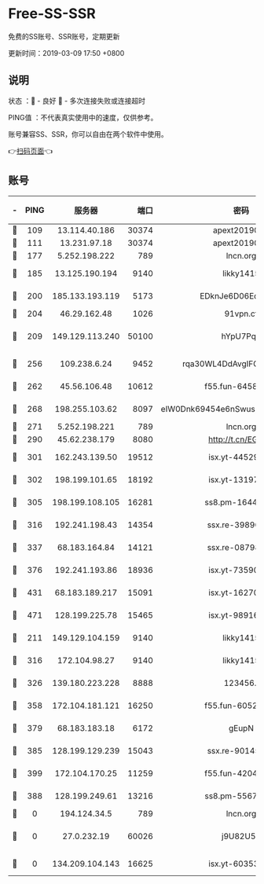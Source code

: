 # Free-SS-SSR

免费的SS账号、SSR账号，定期更新

更新时间：2019-03-09 17:50 +0800

## 说明

状态     ：🙂 - 良好 🙁 - 多次连接失败或连接超时

PING值   ：不代表真实使用中的速度，仅供参考。

账号兼容SS、SSR，你可以自由在两个软件中使用。

👉[扫码页面](https://liesauer.github.io/Free-SS-SSR/)👈

## 账号

|-|PING|服务器|端口|密码|加密方式|区域|
|:----:|:----:|:-----:|-----:|:----:|:----:|:----:|
|🙂|109|13.114.40.186|30374|apext2019006|chacha20|JP|
|🙂|111|13.231.97.18|30374|apext2019006|chacha20|JP|
|🙂|177|5.252.198.222|789|lncn.org|rc4|JP|
|🙂|185|13.125.190.194|9140|likky1415|aes-256-cfb|KR|
|🙂|200|185.133.193.119|5173|EDknJe6D06EoWDaw|aes-256-cfb|US|
|🙂|204|46.29.162.48|1026|91vpn.cf|rc4-md5|RU|
|🙂|209|149.129.113.240|50100|hYpU7PqP|chacha20-ietf-poly1305|CN|
|🙂|256|109.238.6.24|9452|rqa30WL4DdAvgIFG6Fs3znzTa|aes-256-cfb|FR|
|🙂|262|45.56.106.48|10612|f55.fun-64589896|aes-256-cfb|US|
|🙂|268|198.255.103.62|8097|eIW0Dnk69454e6nSwuspv9DmS201tQ0D|aes-256-cfb|US|
|🙂|271|5.252.198.221|789|lncn.org|rc4|JP|
|🙂|290|45.62.238.179|8080|http://t.cn/EGJIyrl|rc4-md5|CA|
|🙂|301|162.243.139.50|19512|isx.yt-44529033|aes-256-cfb|US|
|🙂|302|198.199.101.65|18192|isx.yt-13197237|aes-256-cfb|US|
|🙂|305|198.199.108.105|16281|ss8.pm-16442096|aes-256-cfb|US|
|🙂|316|192.241.198.43|14354|ssx.re-39890928|aes-256-cfb|US|
|🙂|337|68.183.164.84|14121|ssx.re-08798532|aes-256-cfb|US|
|🙂|376|192.241.193.86|18936|isx.yt-73590604|aes-256-cfb|US|
|🙂|431|68.183.189.217|15091|isx.yt-16270564|aes-256-cfb|SG|
|🙂|471|128.199.225.78|15465|isx.yt-98916705|aes-256-cfb|SG|
|🙂|211|149.129.104.159|9140|likky1415|aes-256-cfb|HK|
|🙂|316|172.104.98.27|9140|likky1415|aes-256-cfb|JP|
|🙂|326|139.180.223.228|8888|123456..|aes-256-cfb|JP|
|🙂|358|172.104.181.121|16250|f55.fun-60522964|aes-256-cfb|SG|
|🙂|379|68.183.183.18|6172|gEupN|aes-256-cfb|SG|
|🙂|385|128.199.129.239|15043|ssx.re-90145135|aes-256-cfb|SG|
|🙂|399|172.104.170.25|11259|f55.fun-42045141|aes-256-cfb|SG|
|🙁|388|128.199.249.61|13216|ss8.pm-55672488|aes-256-cfb|SG|
|🙁|0|194.124.34.5|789|lncn.org|rc4|JP|
|🙁|0|27.0.232.19|60026|j9U82U53|xchacha20-ietf-poly1305|HK|
|🙁|0|134.209.104.143|16625|isx.yt-60353704|aes-256-cfb|SG|
